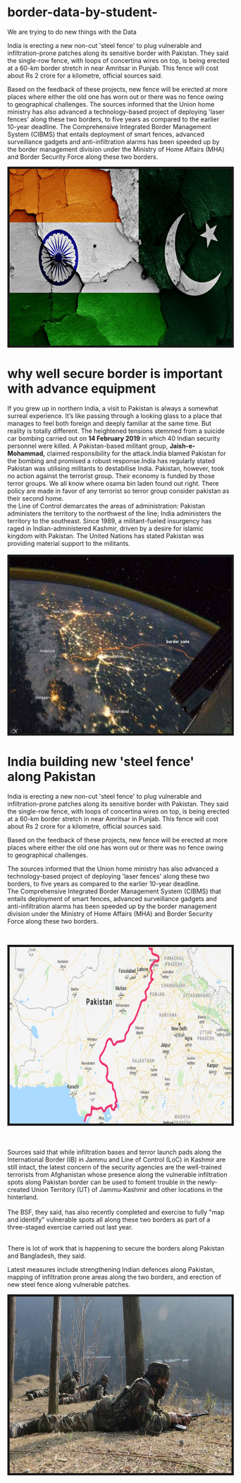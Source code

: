 # border-data-by-student-

We are trying to do new things with the Data

India is erecting a new non-cut 'steel fence' to plug vulnerable and infiltration-prone patches along its
sensitive border with Pakistan. They said the single-row fence, with loops of concertina wires on top, is
being erected at a 60-km border stretch in near Amritsar in Punjab. This fence will cost about Rs 2 crore
for a kilometre, official sources said.

Based on the feedback of these projects, new fence will be erected at more places where either the old one
has worn out or there was no fence owing to geographical challenges.
The sources informed that the Union home ministry has also advanced a technology-based project of deploying
'laser fences' along these two borders, to five years as compared to the earlier 10-year deadline.
The Comprehensive Integrated Border Management System (CIBMS) that entails deployment of smart fences, 
advanced surveillance gadgets and anti-infiltration alarms has been speeded up by the border management
division under the Ministry of Home Affairs (MHA) and Border Security Force along these two borders.

<html>

<head>
<title>
red blood border
</title>
</head>


<body>
 
<img src="indo.jpeg" border="5" title="india pak" width="900" height="400" >


<h1>why well secure border is important	with advance equipment </h1>

<p> If you grew up in northern India, a visit to Pakistan is always a somewhat surreal experience. It’s like passing through a looking glass to a place that manages to feel both foreign and deeply familiar at the same time. But reality is totally different. The heightened tensions stemmed from a suicide car bombing carried out on <b> 14 February 2019 </b> in which 40 Indian security personnel were killed. A Pakistan-based militant group, <b> Jaish-e-Mohammad,</b> claimed responsibility for the attack.India blamed Pakistan for the bombing and promised a robust response.India has regularly stated Pakistan was utilising militants to destabilise India. Pakistan, however, took no action against the terrorist group. Their economy is funded by those terror groups. We all know where osama bin laden found out right. There policy are made in favor of any terrorist so terror group consider pakistan as their second home.<br>
the Line of Control demarcates the areas of administration: Pakistan administers the territory to the northwest of the line; India administers the territory to the southeast. Since 1989, a militant-fueled insurgency has raged in Indian-administered Kashmir, driven by a desire for islamic kingdom with Pakistan. The United Nations has stated Pakistan was providing material support to the militants.<br>
<br>
<img src="nasa.jpg" border="5" title="india pak" width="900" height="400" 
<br>

<h1> India building new 'steel fence' along Pakistan</h1>

 <p> India is erecting a new non-cut 'steel fence' to plug vulnerable and infiltration-prone patches along its sensitive border with Pakistan. They said the single-row fence, with loops of concertina wires on top, is being erected at a 60-km border stretch in near Amritsar in Punjab. This fence will cost about Rs 2 crore for a kilometre, official sources said. <br>
 
Based on the feedback of these projects, new fence will be erected at more places where either the old one has worn out or there was no fence owing to geographical challenges. <br>

The sources informed that the Union home ministry has also advanced a technology-based project of deploying 'laser fences' along these two borders, to five years as compared to the earlier 10-year deadline. <br>
The Comprehensive Integrated Border Management System (CIBMS) that entails deployment of smart fences, advanced surveillance gadgets and anti-infiltration alarms has been speeded up by the border management division under the Ministry of Home Affairs (MHA) and Border Security Force along these two borders. <p> <br>

<img src="line.jpg" border="5" title="india pak" width="900" height="400">
<br>
<br> <br>

Sources said that while infiltration bases and terror launch pads along the International Border (IB) in Jammu and Line of Control (LoC) in Kashmir are still intact, the latest concern of the security agencies are the well-trained terrorists from Afghanistan whose presence along the vulnerable infiltration spots along Pakistan border can be used to foment trouble in the newly-created Union Territory (UT) of Jammu-Kashmir and other locations in the hinterland. <br> <br>
The BSF, they said, has also recently completed and exercise to fully "map and identify" vulnerable spots all along these two borders as part of a three-staged exercise carried out last year. <Br> <br>

There is lot of work that is happening to secure the borders along Pakistan and Bangladesh, they said.<br>


Latest measures include strengthening Indian defences along Pakistan, mapping of infiltration prone areas along the two borders, and erection of new steel fence along vulnerable patches. <br>

<img src="ind pak.jpg" border="5" title="india pak" width="900" height="400">

</p>

</body>
</html>
